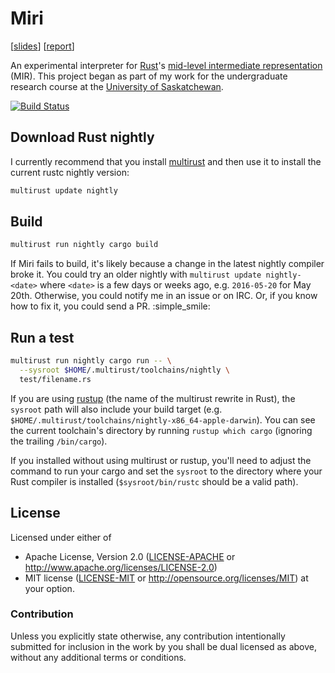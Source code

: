 # Miri

[[slides](https://solson.me/miri-slides.pdf)]
[[report](https://solson.me/miri-report.pdf)]

An experimental interpreter for [Rust][rust]'s [mid-level intermediate
representation][mir] (MIR). This project began as part of my work for the
undergraduate research course at the [University of Saskatchewan][usask].

[![Build Status](https://travis-ci.org/tsion/miri.svg?branch=master)](https://travis-ci.org/tsion/miri)

## Download Rust nightly

I currently recommend that you install [multirust][multirust] and then use it to
install the current rustc nightly version:

```sh
multirust update nightly
```

## Build

```sh
multirust run nightly cargo build
```

If Miri fails to build, it's likely because a change in the latest nightly
compiler broke it. You could try an older nightly with `multirust update
nightly-<date>` where `<date>` is a few days or weeks ago, e.g. `2016-05-20` for
May 20th. Otherwise, you could notify me in an issue or on IRC. Or, if you know
how to fix it, you could send a PR. :simple_smile:

## Run a test

```sh
multirust run nightly cargo run -- \
  --sysroot $HOME/.multirust/toolchains/nightly \
  test/filename.rs
```

If you are using [rustup][rustup] (the name of the multirust rewrite in Rust),
the `sysroot` path will also include your build target (e.g.
`$HOME/.multirust/toolchains/nightly-x86_64-apple-darwin`). You can see the
current toolchain's directory by running `rustup which cargo` (ignoring the
trailing `/bin/cargo`).

If you installed without using multirust or rustup, you'll need to adjust the
command to run your cargo and set the `sysroot` to the directory where your
Rust compiler is installed (`$sysroot/bin/rustc` should be a valid path).

## License

Licensed under either of
  * Apache License, Version 2.0 ([LICENSE-APACHE](LICENSE-APACHE) or
    http://www.apache.org/licenses/LICENSE-2.0)
  * MIT license ([LICENSE-MIT](LICENSE-MIT) or
    http://opensource.org/licenses/MIT) at your option.

### Contribution

Unless you explicitly state otherwise, any contribution intentionally submitted
for inclusion in the work by you shall be dual licensed as above, without any
additional terms or conditions.

[rust]: https://www.rust-lang.org/
[mir]: https://github.com/rust-lang/rfcs/blob/master/text/1211-mir.md
[usask]: https://www.usask.ca/
[multirust]: https://github.com/brson/multirust
[rustup]: https://www.rustup.rs
